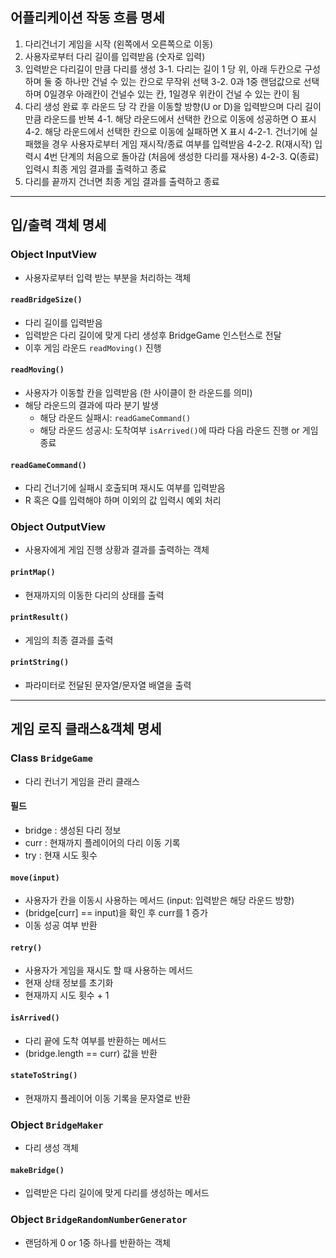 ## 어플리케이션 작동 흐름 명세
1. 다리건너기 게임을 시작 (왼쪽에서 오른쪽으로 이동)
2. 사용자로부터 다리 길이를 입력받음 (숫자로 입력)
3. 입력받은 다리길이 만큼 다리를 생성
    3-1. 다리는 길이 1 당 위, 아래 두칸으로 구성하며 둘 중 하나만 건널 수 있는 칸으로 무작위 선택 
    3-2. 0과 1중 랜덤값으로 선택하며 0일경우 아래칸이 건널수 있는 칸, 1일경우 위칸이 건널 수 있는 칸이 됨
4. 다리 생성 완료 후 라운드 당 각 칸을 이동할 방향(U or D)을 입력받으며 다리 길이만큼 라운드를 반복
    4-1. 해당 라운드에서 선택한 칸으로 이동에 성공하면 O 표시
    4-2. 해당 라운드에서 선택한 칸으로 이동에 실패하면 X 표시
        4-2-1. 건너기에 실패했을 경우 사용자로부터 게임 재시작/종료 여부를 입력받음
        4-2-2. R(재시작) 입력시 4번 단계의 처음으로 돌아감 (처음에 생성한 다리를 재사용)
        4-2-3. Q(종료) 입력시 최종 게임 결과를 출력하고 종료
5. 다리를 끝까지 건너면 최종 게임 결과를 출력하고 종료


---
## 입/출력 객체 명세
### Object InputView 
- 사용자로부터 입력 받는 부분을 처리하는 객체 

#### `readBridgeSize()`
- 다리 길이를 입력받음
- 입력받은 다리 길이에 맞게 다리 생성후 BridgeGame 인스턴스로 전달
- 이후 게임 라운드 `readMoving()` 진행

#### `readMoving()`
- 사용자가 이동할 칸을 입력받음 (한 사이클이 한 라운드를 의미)
- 해당 라운드의 결과에 따라 분기 발생
    - 해당 라운드 실패시: `readGameCommand()`
    - 해당 라운드 성공시: 도착여부 `isArrived()`에 따라 다음 라운드 진행 or 게임 종료

#### `readGameCommand()`
- 다리 건너기에 실패시 호출되며 재시도 여부를 입력받음
- R 혹은 Q를 입력해야 하며 이외의 값 입력시 예외 처리



### Object OutputView
- 사용자에게 게임 진행 상황과 결과를 출력하는 객체

#### `printMap()`
- 현재까지의 이동한 다리의 상태를 출력

#### `printResult()`
- 게임의 최종 결과를 출력

#### `printString()`
- 파라미터로 전달된 문자열/문자열 배열을 출력


---
## 게임 로직 클래스&객체 명세
### Class `BridgeGame`
- 다리 컨너기 게임을 관리 클래스

#### 필드
- bridge : 생성된 다리 정보
- curr : 현재까지 플레이어의 다리 이동 기록 
- try : 현재 시도 횟수

#### `move(input)`
- 사용자가 칸을 이동시 사용하는 메서드 (input: 입력받은 해당 라운드 방향)
- (bridge[curr] == input)을 확인 후 curr를 1 증가
- 이동 성공 여부 반환

#### `retry()`
- 사용자가 게임을 재시도 할 때 사용하는 메서드
- 현재 상태 정보를 초기화
- 현재까지 시도 횟수 + 1

#### `isArrived()`
- 다리 끝에 도착 여부를 반환하는 메서드
- (bridge.length == curr) 값을 반환

#### `stateToString()`
- 현재까지 플레이어 이동 기록을 문자열로 반환



### Object `BridgeMaker`
- 다리 생성 객체

#### `makeBridge()`
- 입력받은 다리 길이에 맞게 다리를 생성하는 메서드


### Object `BridgeRandomNumberGenerator`
- 랜덤하게 0 or 1중 하나를 반환하는 객체
